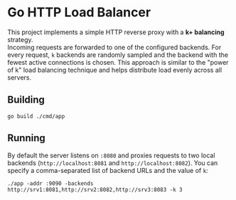 # Go HTTP Load Balancer

This project implements a simple HTTP reverse proxy with a **k+ balancing** strategy.  
Incoming requests are forwarded to one of the configured backends. For every request, `k` backends are randomly sampled and the backend with the fewest active connections is chosen. This approach is similar to the "power of k" load balancing technique and helps distribute load evenly across all servers.

## Building

```
go build ./cmd/app
```

## Running

By default the server listens on `:8080` and proxies requests to two local backends (`http://localhost:8081` and `http://localhost:8082`). You can specify a comma-separated list of backend URLs and the value of `k`:

```
./app -addr :9090 -backends http://srv1:8081,http://srv2:8082,http://srv3:8083 -k 3
```

